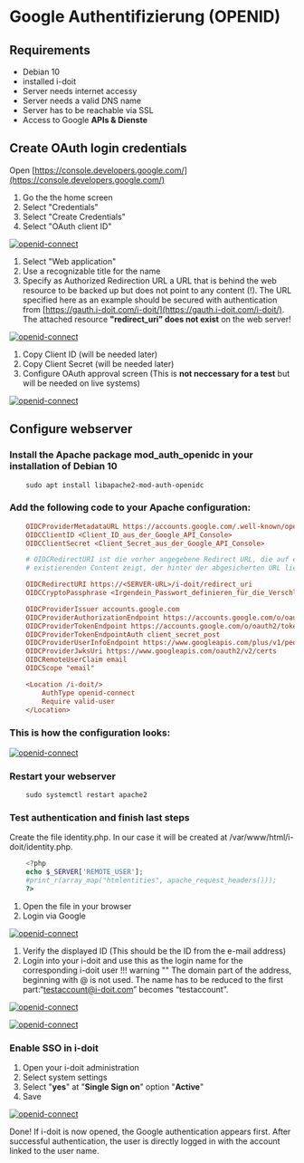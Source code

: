 # Google Authentifizierung (OPENID)

## Requirements

*   Debian 10
*   installed i-doit
*   Server needs internet accessy
*   Server needs a valid DNS name
*   Server has to be reachable via SSL
*   Access to Google **APIs & Dienste**

## Create OAuth login credentials

Open [https://console.developers.google.com/](https://console.developers.google.com/)

1.  Go the the home screen
2.  Select "Credentials"
3.  Select "Create Credentials"
4.  Select "OAuth client ID"

[![openid-connect](../../../assets/images/en/user-authentication-and-management/sso-comparison/openid/google-openid/1-oidc.png)](../../../assets/images/en/user-authentication-and-management/sso-comparison/openid/google-openid/1-oidc.png)

1.  Select "Web application"
2.  Use a recognizable title for the name
3.  Specify as Authorized Redirection URL a URL that is behind the web resource to be backed up but does not point to any content (!).
    The URL specified here as an example should be secured with authentication from [https://gauth.i-doit.com/i-doit/](https://gauth.i-doit.com/i-doit/).
    The attached resource **"redirect_uri" does not exist** on the web server!

[![openid-connect](../../../assets/images/en/user-authentication-and-management/sso-comparison/openid/google-openid/2-oidc.png)](../../../assets/images/en/user-authentication-and-management/sso-comparison/openid/google-openid/2-oidc.png)

1.  Copy Client ID (will be needed later)
2.  Copy Client Secret (will be needed later)
3.  Configure OAuth approval screen
    (This is **not neccessary for a test** but will be needed on live systems)

[![openid-connect](../../../assets/images/en/user-authentication-and-management/sso-comparison/openid/google-openid/3-oidc.png)](../../../assets/images/en/user-authentication-and-management/sso-comparison/openid/google-openid/3-oidc.png)

## Configure webserver

### Install the Apache package **mod_auth_openidc** in your installation of **Debian 10**

```shell
    sudo apt install libapache2-mod-auth-openidc
```

### Add the following code to your Apache configuration:

```ini
    OIDCProviderMetadataURL https://accounts.google.com/.well-known/openid-configuration
    OIDCClientID <Client_ID_aus_der_Google_API_Console>
    OIDCClientSecret <Client_Secret_aus_der_Google_API_Console>

    # OIDCRedirectURI ist die vorher angegebene Redirect URL, die auf einen nicht
    # existierenden Content zeigt, der hinter der abgesicherten URL liegt

    OIDCRedirectURI https://<SERVER-URL>/i-doit/redirect_uri
    OIDCCryptoPassphrase <Irgendein_Passwort_definieren_für_die_Verschlüsselung>

    OIDCProviderIssuer accounts.google.com
    OIDCProviderAuthorizationEndpoint https://accounts.google.com/o/oauth2/auth
    OIDCProviderTokenEndpoint https://accounts.google.com/o/oauth2/token
    OIDCProviderTokenEndpointAuth client_secret_post
    OIDCProviderUserInfoEndpoint https://www.googleapis.com/plus/v1/people/me/openIdConnect
    OIDCProviderJwksUri https://www.googleapis.com/oauth2/v2/certs
    OIDCRemoteUserClaim email
    OIDCScope "email"

    <Location /i-doit/>
        AuthType openid-connect
        Require valid-user
    </Location>
```

### This is how the configuration looks:

[![openid-connect](../../../assets/images/en/user-authentication-and-management/sso-comparison/openid/google-openid/4-oidc.png)](../../../assets/images/en/user-authentication-and-management/sso-comparison/openid/google-openid/4-oidc.png)

### Restart your webserver

```
    sudo systemctl restart apache2
```

### Test authentication and finish last steps

Create the file identity.php. In our case it will be created at /var/www/html/i-doit/identity.php.

```php
    <?php
    echo $_SERVER['REMOTE_USER'];
    #print_r(array_map("htmlentities", apache_request_headers()));
    ?>
```

1.  Open the file in your browser
2.  Login via Google

[![openid-connect](../../../assets/images/en/user-authentication-and-management/sso-comparison/openid/google-openid/5-oidc.png)](../../../assets/images/en/user-authentication-and-management/sso-comparison/openid/google-openid/5-oidc.png)

1.  Verify the displayed ID (This should be the ID from the e-mail address)
2.  Login into your i-doit and use this as the login name for the corresponding i-doit user
!!! warning ""
    The domain part of the address, beginning with @ is not used. The name has to be reduced to the first part:“testaccount@i-doit.com” becomes “testaccount”.

[![openid-connect](../../../assets/images/en/user-authentication-and-management/sso-comparison/openid/google-openid/6-oidc.png)](../../../assets/images/en/user-authentication-and-management/sso-comparison/openid/google-openid/6-oidc.png)

[![openid-connect](../../../assets/images/en/user-authentication-and-management/sso-comparison/openid/google-openid/7-oidc.png)](../../../assets/images/en/user-authentication-and-management/sso-comparison/openid/google-openid/7-oidc.png)

### Enable SSO in i-doit

1.  Open your i-doit administration
2.  Select system settings
3.  Select "**yes**" at "**Single Sign on**" option "**Active**"
4.  Save

[![openid-connect](../../../assets/images/en/user-authentication-and-management/sso-comparison/openid/google-openid/8-oidc.png)](../../../assets/images/en/user-authentication-and-management/sso-comparison/openid/google-openid/8-oidc.png)

Done! If i-doit is now opened, the Google authentication appears first. After successful authentication, the user is directly logged in with the account linked to the user name.

